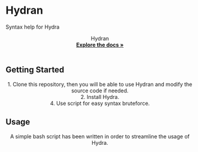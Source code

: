 # Hydran
Syntax help for Hydra
<p align="center">
  <a href="https://github.com/bebbenn/hydran">
  </a>


  <p align="center">
    Hydran
    <br />
    <a href="https://github.com/bebbenn/hydran/blob/master/README.md"><strong>Explore the docs »</strong></a>
    <br />
    <br />
  </p>
</p>
<!-- GETTING STARTED -->

## Getting Started
<p align="center">
1. Clone this repository, then you will be able to use Hydran and modify the source code if needed. <br>
2. Install Hydra. <br>
4. Use script for easy syntax bruteforce.
</p>

<!-- USAGE EXAMPLES -->
## Usage
<p align="center">
A simple bash script has been written in order to streamline the usage of Hydra.

